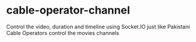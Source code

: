 # cable-operator-channel
Control the video, duration and timeline using Socket.IO just like Pakistani Cable Operators control the movies channels

